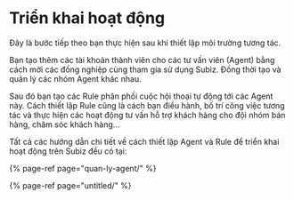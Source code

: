 # Triển khai hoạt động

Đây là bước tiếp theo bạn thực hiện sau khi thiết lập môi trường tương tác.

Bạn tạo thêm các tài khoản thành viên cho các tư vấn viên \(Agent\) bằng cách mời các đồng nghiệp cùng tham gia sử dụng Subiz. Đồng thời tạo và quản lý các nhóm Agent khác nhau.

Sau đó bạn tạo các Rule phân phối cuộc hội thoại tự động tới các Agent này. Cách thiết lập Rule cũng là cách bạn điều hành, bố trí công việc tương tác và thực hiện các hoạt động tư vấn hỗ trợ khách hàng cho đội nhóm bán hàng, chăm sóc khách hàng...

Tất cả các hướng dẫn chi tiết về cách thiết lập Agent và Rule để triển khai hoạt động trên Subiz đều có tại:

{% page-ref page="quan-ly-agent/" %}

{% page-ref page="untitled/" %}

